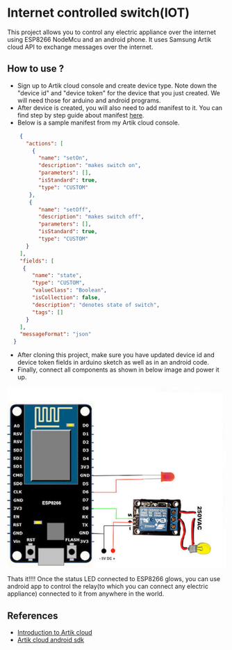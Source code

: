# Internet controlled switch(IOT)
  This project allows you to control any electric appliance over the internet using ESP8266 NodeMcu and an android phone.
  It uses Samsung Artik cloud API to exchange messages over the internet.
  
## How to use ?
  - Sign up to Artik cloud console and create device type. Note down the "device id" and "device token" for the device that you just created. We will need those for arduino and android programs.
  - After device is created, you will also need to add manifest to it. You can find step by step guide about manifest [here](https://developer.artik.cloud/documentation/introduction/the-manifest.html). 
  - Below is a sample manifest from my Artik cloud console.
```json
    {
      "actions": [
        {
          "name": "setOn",
          "description": "makes switch on",
          "parameters": [],
          "isStandard": true,
          "type": "CUSTOM"
       },
       {
          "name": "setOff",
          "description": "makes switch off",
          "parameters": [],
          "isStandard": true,
          "type": "CUSTOM"
      }
    ],
    "fields": [
     {
        "name": "state",
        "type": "CUSTOM",
        "valueClass": "Boolean",
        "isCollection": false,
        "description": "denotes state of switch",
        "tags": []
      }
    ],
    "messageFormat": "json"
  }
```
 - After cloning this project, make sure you have updated device id and device token fields in arduino sketch as well as in an android code. 
 - Finally, connect all components as shown in below image and power it up.

 ![Alt text](images/connections.jpg?raw=true "Connections schematic")
 

Thats it!!!! Once the status LED connected to ESP8266 glows, you can use android app to control the relay(to which you can connect any electric appliance) connected to it from anywhere in the world.
  
## References
 - [Introduction to Artik cloud](https://developer.artik.cloud/documentation/introduction/)
 - [Artik cloud android sdk](https://github.com/artikcloud/artikcloud-java)

